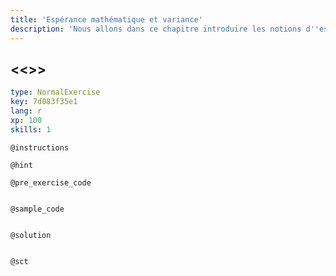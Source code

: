 ```yaml
---
title: 'Espérance mathématique et variance'
description: 'Nous allons dans ce chapitre introduire les notions d''espérance et de variance.'
---
```


## <<<New Exercise>>>

```yaml
type: NormalExercise
key: 7d083f35e1
lang: r
xp: 100
skills: 1
```



`@instructions`


`@hint`


`@pre_exercise_code`
```{r}

```

`@sample_code`
```{r}

```

`@solution`
```{r}

```

`@sct`
```{r}

```

